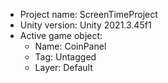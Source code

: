 <!-- UNITY CODE ASSIST INSTRUCTIONS START -->
- Project name: ScreenTimeProject
- Unity version: Unity 2021.3.45f1
- Active game object:
  - Name: CoinPanel
  - Tag: Untagged
  - Layer: Default
<!-- UNITY CODE ASSIST INSTRUCTIONS END -->